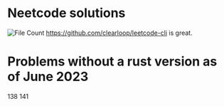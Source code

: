 # Neetcode solutions
![File Count](placeholder)
https://github.com/clearloop/leetcode-cli is great.

# Problems without a rust version as of June 2023
138
141
